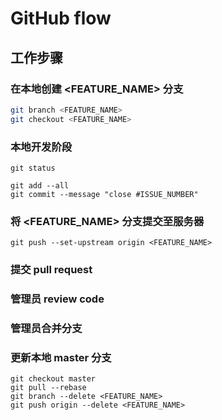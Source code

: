 # GitHub flow

## 工作步骤

### 在本地创建 <FEATURE_NAME> 分支

```bash
git branch <FEATURE_NAME>
git checkout <FEATURE_NAME>
```



### 本地开发阶段

```
git status
```

```
git add --all
git commit --message "close #ISSUE_NUMBER"
```

### 将 <FEATURE_NAME> 分支提交至服务器

```
git push --set-upstream origin <FEATURE_NAME>
```

### 提交 pull request

### 管理员 review code

### 管理员合并分支

### 更新本地 master 分支

```
git checkout master
git pull --rebase
git branch --delete <FEATURE_NAME>
git push origin --delete <FEATURE_NAME>
```
